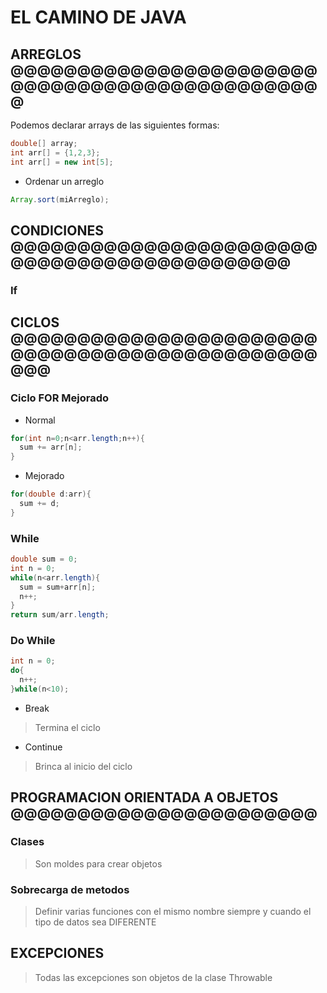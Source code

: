 # EL CAMINO DE JAVA

## ARREGLOS @@@@@@@@@@@@@@@@@@@@@@@@@@@@@@@@@@@@@@@@@@@@@@@

Podemos declarar arrays de las siguientes formas: <br/>

```java
double[] array;
int arr[] = {1,2,3};
int arr[] = new int[5];
```

* Ordenar un arreglo

```java
Array.sort(miArreglo);
```



## CONDICIONES @@@@@@@@@@@@@@@@@@@@@@@@@@@@@@@@@@@@@@@@@@@@

### If



## CICLOS @@@@@@@@@@@@@@@@@@@@@@@@@@@@@@@@@@@@@@@@@@@@@@@@@


### Ciclo FOR Mejorado

* Normal

```java
for(int n=0;n<arr.length;n++){
  sum += arr[n];
}
```

* Mejorado

```java
for(double d:arr){
  sum += d;
}
```

### While

```java
double sum = 0;
int n = 0;
while(n<arr.length){
  sum = sum+arr[n];
  n++;
}
return sum/arr.length;
```

### Do While

```java
int n = 0;
do{
  n++;
}while(n<10);
```

* Break
> Termina el ciclo 

* Continue
> Brinca al inicio del ciclo


## PROGRAMACION ORIENTADA A OBJETOS @@@@@@@@@@@@@@@@@@@@@@@

### Clases

> Son moldes para crear objetos



### Sobrecarga de metodos

> Definir varias funciones con el mismo nombre
> siempre y cuando el tipo de datos sea DIFERENTE



## EXCEPCIONES

> Todas las excepciones son objetos de la clase Throwable